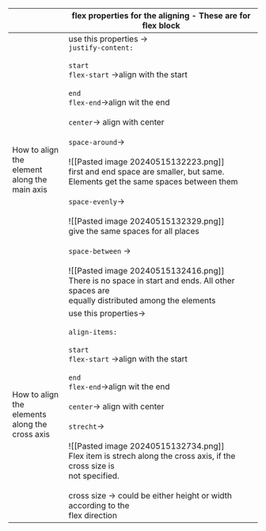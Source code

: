 |                                                      | flex properties for the aligning - These are for flex block                                                                                                                                                                                                                                                                                                                                                                                                                                                                                                                                                                              |
| ---------------------------------------------------- | ---------------------------------------------------------------------------------------------------------------------------------------------------------------------------------------------------------------------------------------------------------------------------------------------------------------------------------------------------------------------------------------------------------------------------------------------------------------------------------------------------------------------------------------------------------------------------------------------------------------------------------------- |
| How to align the<br>element along the<br>main axis   | use this properties -><br>`justify-content:`<br><br>`start`<br>`flex-start` ->align with the start<br><br>`end`<br>`flex-end`->align wit the end<br><br>`center`-> align with center<br><br>`space-around`-><br><br>![[Pasted image 20240515132223.png]]<br>first and end space are smaller, but same. Elements get the same spaces between them<br><br>`space-evenly`-><br><br>![[Pasted image 20240515132329.png]]<br>give the same spaces for all places<br><br>`space-between` -><br><br>![[Pasted image 20240515132416.png]]<br>There is no space in start and ends. All other spaces are<br>equally distributed among the elements |
| How to align the<br>elements along the<br>cross axis | use this properties-><br><br>`align-items:`<br><br>`start`<br>`flex-start` ->align with the start<br><br>`end`<br>`flex-end`->align wit the end<br><br>`center`-> align with center<br><br>`strecht`-><br><br>![[Pasted image 20240515132734.png]]<br>Flex item is strech along the cross axis, if the cross size is <br>not specified.<br><br>cross size -> could be either height or width according to the<br>flex direction                                                                                                                                                                                                          |